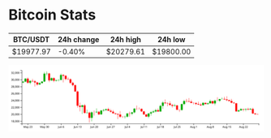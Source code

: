 # Bitcoin Stats

BTC/USDT|24h change|24h high|24h low|
|---|---|---|---|
|$19977.97|-0.40%|$20279.61|$19800.00|

<img src="./chart.svg">
